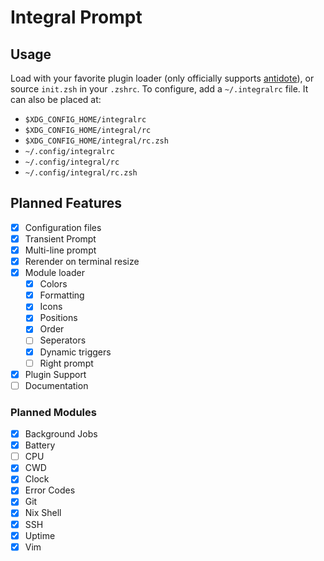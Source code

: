 # Integral Prompt

## Usage
Load with your favorite plugin loader (only officially supports [antidote](https://github.com/zsh-users/antidote)), or source `init.zsh` in your `.zshrc`.
To configure, add a `~/.integralrc` file. It can also be placed at:
- `$XDG_CONFIG_HOME/integralrc`
- `$XDG_CONFIG_HOME/integral/rc`
- `$XDG_CONFIG_HOME/integral/rc.zsh`
- `~/.config/integralrc`
- `~/.config/integral/rc`
- `~/.config/integral/rc.zsh`

## Planned Features
- [x] Configuration files
- [x] Transient Prompt
- [x] Multi-line prompt
- [x] Rerender on terminal resize
- [x] Module loader
    - [x] Colors
    - [x] Formatting
    - [x] Icons
    - [x] Positions
    - [x] Order
    - [ ] Seperators
    - [x] Dynamic triggers
    - [ ] Right prompt
- [x] Plugin Support
- [ ] Documentation

### Planned Modules
- [x] Background Jobs
- [x] Battery
- [ ] CPU
- [x] CWD
- [x] Clock
- [x] Error Codes
- [x] Git
- [x] Nix Shell
- [x] SSH
- [x] Uptime
- [x] Vim

